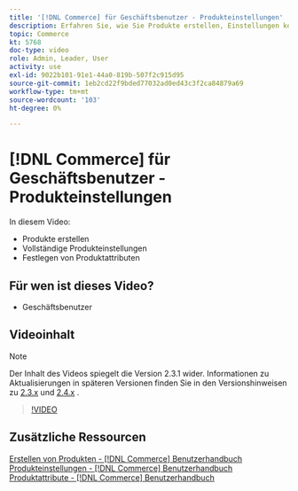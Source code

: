 ```yaml
---
title: '[!DNL Commerce] für Geschäftsbenutzer - Produkteinstellungen'
description: Erfahren Sie, wie Sie Produkte erstellen, Einstellungen konfigurieren und Attribute verwenden.
topic: Commerce
kt: 5768
doc-type: video
role: Admin, Leader, User
activity: use
exl-id: 9022b101-91e1-44a0-819b-507f2c915d95
source-git-commit: 1eb2cd22f9bded77032ad0ed43c3f2ca84879a69
workflow-type: tm+mt
source-wordcount: '103'
ht-degree: 0%

---
```


# [!DNL Commerce] für Geschäftsbenutzer - Produkteinstellungen

In diesem Video:

- Produkte erstellen
- Vollständige Produkteinstellungen
- Festlegen von Produktattributen

## Für wen ist dieses Video?

- Geschäftsbenutzer

## Videoinhalt

>[!NOTE]
>
>Der Inhalt des Videos spiegelt die Version 2.3.1 wider. Informationen zu Aktualisierungen in späteren Versionen finden Sie in den Versionshinweisen zu [ 2.3.x](https://devdocs.magento.com/guides/v2.3/release-notes/bk-release-notes.html) und [2.4.x](https://devdocs.magento.com/guides/v2.4/release-notes/bk-release-notes.html) .

>[!VIDEO](https://video.tv.adobe.com/v/35953?quality=12&learn=on)

## Zusätzliche Ressourcen

[Erstellen von Produkten -  [!DNL Commerce] Benutzerhandbuch ](https://docs.magento.com/user-guide/catalog/product-create.html)
[Produkteinstellungen -  [!DNL Commerce] Benutzerhandbuch ](https://docs.magento.com/user-guide/catalog/settings.html)
[Produktattribute -  [!DNL Commerce] Benutzerhandbuch](https://docs.magento.com/user-guide/catalog/product-attributes.html)
